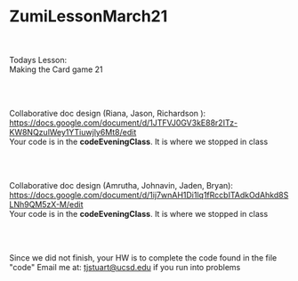 # ZumiLessonMarch21<br/><br/>

Todays Lesson: <br/>
  Making the Card game 21<br/>
  
  
 <br/>
 <br/>
 
  Collaborative doc design (Riana, Jason, Richardson ): 
  https://docs.google.com/document/d/1JTFVJ0GV3kE88r2ITz-KW8NQzulWey1YTiuwjly6Mt8/edit
   <br/>
 Your code is in the **codeEveningClass**. It is where we stopped in class 
  
  <br/>
  <br/>
   
  Collaborative doc design (Amrutha, Johnavin, Jaden, Bryan): 
  https://docs.google.com/document/d/1ij7wnAH1Di1lq1fRccbITAdkOdAhkd8SLNh9QM5zX-M/edit
   <br/>
  Your code is in the **codeEveningClass**. It is where we stopped in class 

 <br/>
 <br/>
 
 Since we did not finish, your HW is to complete the code found in the file "code"
 Email me at: tjstuart@ucsd.edu   if you run into problems 
 <br/>
 <br/>
